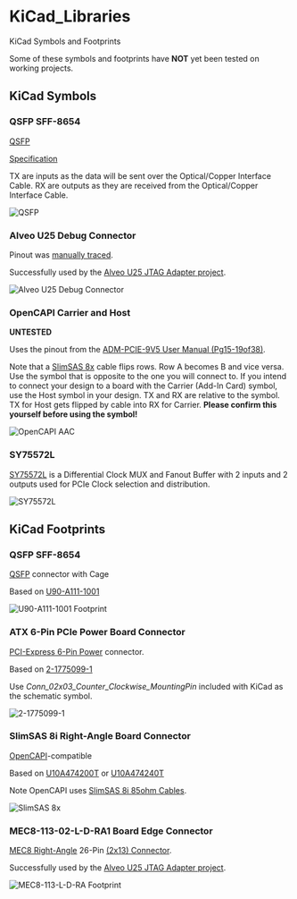 # KiCad_Libraries

KiCad Symbols and Footprints

Some of these symbols and footprints have **NOT** yet been tested on working projects.


## KiCad Symbols

### QSFP SFF-8654

[QSFP](https://en.wikipedia.org/wiki/Small_Form-factor_Pluggable#QSFP)

[Specification](https://members.snia.org/document/dl/25896)

TX are inputs as the data will be sent over the Optical/Copper Interface Cable. RX are outputs as they are received from the Optical/Copper Interface Cable.

![QSFP](img/QSFP_SFF-8654_Symbol.png)




### Alveo U25 Debug Connector

Pinout was [manually traced](https://github.com/mwrnd/alveo_u25_notes/blob/main/debug_log.md#figuring-out-the-jtag-debug-connector).

Successfully used by the [Alveo U25 JTAG Adapter project](https://github.com/mwrnd/AlveoU25_JTAG_Adapter).

![Alveo U25 Debug Connector](img/Alveo_U25_Debug_Connector_MEC8-113-L-D.png)




### OpenCAPI Carrier and Host

**UNTESTED**

Uses the pinout from the [ADM-PCIE-9V5 User Manual (Pg15-19of38)](https://www.alpha-data.com/xml/user_manuals/adm-pcie-9v5%20user%20manual_v1_4.pdf).

Note that a [SlimSAS 8x](https://web.archive.org/web/20210121175017/https://www.sfpcables.com/24g-internal-slimsas-sff-8654-to-sff-8654-8i-cable-straight-to-90-degree-left-angle-8x-12-sas-4-0-85-ohm-0-5-1-meter) cable flips rows. Row A becomes B and vice versa. Use the symbol that is opposite to the one you will connect to. If you intend to connect your design to a board with the Carrier (Add-In Card) symbol, use the Host symbol in your design. TX and RX are relative to the symbol. TX for Host gets flipped by cable into RX for Carrier. **Please confirm this yourself before using the symbol!**

![OpenCAPI AAC](img/OpenCAPI_AAC_Symbols.png)




### SY75572L

[SY75572L](https://www.microchip.com/en-us/product/sy75572l) is a Differential Clock MUX and Fanout Buffer with 2 inputs and 2 outputs used for PCIe Clock selection and distribution.

![SY75572L](img/SY75572L_Symbol.png)




## KiCad Footprints

### QSFP SFF-8654

[QSFP](https://en.wikipedia.org/wiki/Small_Form-factor_Pluggable#QSFP) connector with Cage

Based on [U90-A111-1001](https://www.digikey.com/en/products/detail/amphenol-cs-commercial-products/U90-A111-1001/3464977)

![U90-A111-1001 Footprint](img/QSFP_Connector_with_Cage_U90-A111-1001_Footprint.png)




### ATX 6-Pin PCIe Power Board Connector

[PCI-Express 6-Pin Power](https://en.wikipedia.org/wiki/PCI_Express#Power) connector.

Based on [2-1775099-1](https://www.digikey.com/en/products/detail/te-connectivity-amp-connectors/2-1775099-1/5272791)

Use *Conn_02x03_Counter_Clockwise_MountingPin* included with KiCad as the schematic symbol.

![2-1775099-1](img/ATX_Power_PCIe_6-Pin_Connector_1775099.png)




### SlimSAS 8i Right-Angle Board Connector

[OpenCAPI](https://files.openpower.foundation/s/xSQPe6ypoakKQdq/download/25Gbps-spec-20171108.pdf)-compatible

Based on [U10A474200T](https://www.digikey.com/en/products/detail/amphenol-cs-commercial-products/U10A474200T/14632855) or [U10A474240T](https://www.digikey.com/en/products/detail/amphenol-cs-commercial-products/U10A474240T/17066204)

Note OpenCAPI uses [SlimSAS 8i 85ohm Cables](https://web.archive.org/web/20210121175017/https://www.sfpcables.com/24g-internal-slimsas-sff-8654-to-sff-8654-8i-cable-straight-to-90-degree-left-angle-8x-12-sas-4-0-85-ohm-0-5-1-meter).

![SlimSAS 8x](img/SlimSAS_8x_Footprint.png)




### MEC8-113-02-L-D-RA1 Board Edge Connector

[MEC8 Right-Angle](https://www.samtec.com/products/mec8-ra) 26-Pin [(2x13) Connector](http://suddendocs.samtec.com/prints/mec8-1xx-d-ra-mkt.pdf).

Successfully used by the [Alveo U25 JTAG Adapter project](https://github.com/mwrnd/AlveoU25_JTAG_Adapter).

![MEC8-113-L-D-RA Footprint](img/MEC8-113-L-D-RA_Footprint.png)


